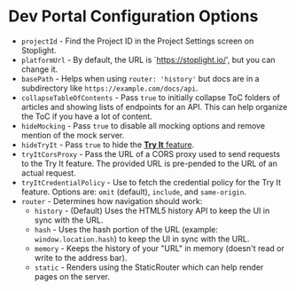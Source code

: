 # Dev Portal Configuration Options

- `projectId` - Find the Project ID in the Project Settings screen on Stoplight.
- `platformUrl` - By default, the URL is `https://stoplight.io/', but you can change it.
- `basePath` - Helps when using `router: 'history'` but docs are in a subdirectory like `https://example.com/docs/api`.
- `collapseTableOfContents` - Pass `true` to initially collapse ToC folders of articles and showing lists of endpoints for an API. This can help organize the ToC if you have a lot of content.
- `hideMocking` - Pass `true` to disable all mocking options and remove mention of the mock server.
- `hideTryIt` - Pass `true` to hide the [**Try It** feature](https://meta.stoplight.io/docs/platform/ZG9jOjM2OTM3Mjky-try-it).
- `tryItCorsProxy` - Pass the URL of a CORS proxy used to send requests to the Try It feature. The provided URL is pre-pended to the URL of an actual request.
- `tryItCredentialPolicy` - Use to fetch the credential policy for the Try It feature. Options are: `omit` (default), `include`, and `same-origin`.
- `router` -  Determines how navigation should work:
  - `history` - (Default) Uses the HTML5 history API to keep the UI in sync with the URL.
  - `hash` - Uses the hash portion of the URL (example: `window.location.hash`) to keep the UI in sync with the URL.
  - `memory` - Keeps the history of your "URL" in memory (doesn't read or write to the address bar).
  - `static` - Renders using the StaticRouter which can help render pages on the server.